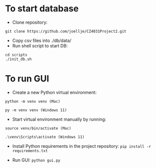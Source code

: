 # To start database

-   Clone repository:

```
git clone https://github.com/joellje/CZ4031Project2.git
```

-   Copy csv files into ./db/data/
-   Run shell script to start DB:

```
cd scripts
./init_db.sh
```

# To run GUI

-   Create a new Python virtual environment:

```
python -m venv venv (Mac)

py -m venv venv (Windows 11)
```

-   Start virtual environment manually by running:

```
source venv/bin/activate (Mac)

.\venv\Scripts\activate (Windows 11)
```

-   Install Python requirements in the project repository: `pip install -r requirements.txt`

-   Run GUI: `python gui.py`
